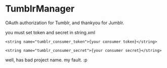TumblrManager
=============
OAuth authorization for Tumblr, and thankyou for Jumblr.

you must set token and secret in string.xml
    
    <string name="tumblr_consumer_token">{your consumer token}</string>
    
    <string name="tumblr_consumer_secret">{your consumer secret}</string>


well, has bad project name. my fault. :p
